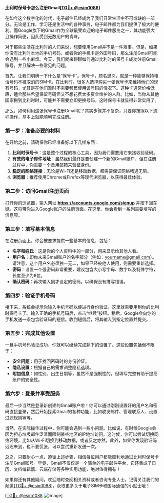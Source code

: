**比利时保号卡怎么注册Gmail[[TG💪+ @esim1088](https://t.me/s/esim1088)]**

在如今这个数字化的时代，电子邮件已经成为了我们日常生活中不可或缺的一部分。无论是工作、学习还是生活中的各种事务，电子邮件都为我们提供了极大的便利。而Google旗下的Gmail作为全球最受欢迎的电子邮件服务之一，其功能强大且操作简便，因此受到无数用户的青睐。

对于那些生活在比利时的人们来说，想要使用Gmail并不是一件难事。但是，如果你没有比利时本地的手机号码，或者你的手机卡是外国号码，那么注册Gmail可能会遇到一些小麻烦。今天，我们就来聊聊如何通过比利时的保号卡成功注册Gmail账号，并且解决一些常见的问题。

首先，让我们明确一下什么是“保号卡”。保号卡，顾名思义，就是一种能够保持电话号码不被取消的SIM卡。在比利时，很多人选择购买一张保号卡来维持他们的现有号码，尤其是在他们暂时不需要频繁使用该号码的情况下。这种卡通常价格低廉，适合那些希望保留号码但又不想花费太多资金维护的人群。比如，当你从其他国家搬到比利时时，可能并不需要立即更换号码，这时保号卡就显得非常实用了。

那么，如何利用这张保号卡注册Gmail呢？其实步骤并不复杂，只要你按照以下流程操作，基本上就能顺利完成注册。

### 第一步：准备必要的材料

在开始之前，请确保你已经准备好以下几样东西：

1. **比利时保号卡**：这是整个过程的核心工具，因为我们需要用它来接收验证码。
2. **有效的电子邮件地址**：虽然我们最终是要创建一个新的Gmail账户，但在注册过程中，你需要一个备用邮箱来验证身份。
3. **稳定的网络连接**：无论是Wi-Fi还是移动数据，都需要保证网络畅通无阻。
4. **浏览器**：推荐使用Chrome或Firefox等现代浏览器，以获得最佳体验。

### 第二步：访问Gmail注册页面

打开你的浏览器，输入网址 **https://accounts.google.com/signup** 并按下回车键。这将带你进入Google账户的注册页面。在这里，你会看到一系列需要填写的信息项。

### 第三步：填写基本信息

在注册页面上，你会被要求提供一些基本的信息，包括：

- **名字和姓氏**：这是你的个人资料中的一部分，用来显示给其他人看。
- **用户名**：即你未来Gmail账户的名字部分（例如：yourname@gmail.com）。请注意，这个用户名必须独一无二，如果已经被他人使用，则需要重新选择。
- **密码**：设置一个强密码非常重要，建议包含大小写字母、数字以及特殊字符，长度至少为8位。
- **确认密码**：再次输入刚才设定的密码，以确保没有拼写错误。

### 第四步：验证手机号码

接下来，系统会提示你输入手机号码以便进行身份验证。这里就需要用到你的比利时保号卡了。输入正确的手机号码后，点击“继续”按钮。稍后，Google会向你的手机发送一条包含验证码的短信。收到短信后，将其输入到指定位置并提交。

### 第五步：完成其他设置

一旦手机号码验证成功，你就可以继续完成剩下的设置了。这些设置包括但不限于：

- **安全问题**：用于找回密码时的身份验证。
- **隐私设置**：根据自己的需求调整隐私选项。
- **附加信息**：如性别、出生日期等，虽然不是强制性的，但填写完整有助于提高账户的安全性。

### 第六步：登录并享受服务

最后一步当然是登录新创建的Gmail账户啦！你可以通过刚刚设置好的用户名和密码直接登录，然后开始探索Gmail的各种功能，比如收发邮件、管理联系人、设置过滤规则等等。

当然，在实际操作过程中，你可能会遇到一些小问题。比如说，有时候Google会因为担心垃圾邮件泛滥而限制某些地区的IP地址访问。这时候，你可以尝试切换网络环境，比如从Wi-Fi切换到移动数据，或者反之亦然。此外，如果你发现验证码迟迟未到，也不要慌张，可以尝试重新发送一次。

总之，只要耐心一点，遵循上述步骤，相信每位用户都能顺利地通过比利时保号卡注册Gmail账号。毕竟，Gmail不仅仅是一个简单的电子邮件平台，它还集成了日历、文档编辑器、云端存储等多种实用功能，绝对值得拥有！

如果你还有其他疑问，欢迎随时查阅相关资料或者咨询专业人士。记得关注我们的频道[[TG💪+ @esim1088](https://t.me/s/esim1088)]，获取更多关于电子SIM卡和国际通信的小贴士哦！

[[TG💪+ @esim1088](https://t.me/s/esim1088) ![Image](https://i.postimg.cc/4NQfJmqS/Snipaste-2025-05-13-00-14-12.png)]